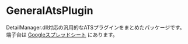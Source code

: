# GeneralAtsPlugin

DetailManager.dll対応の汎用的なATSプラグインをまとめたパッケージです。  
端子台は [Googleスプレッドシート](https://docs.google.com/spreadsheets/d/1CSdf6mNsODLa-NJXdKwFiJQOXRoZTvDgMCOhIjAn7U4/edit#gid=211786497) にあります。